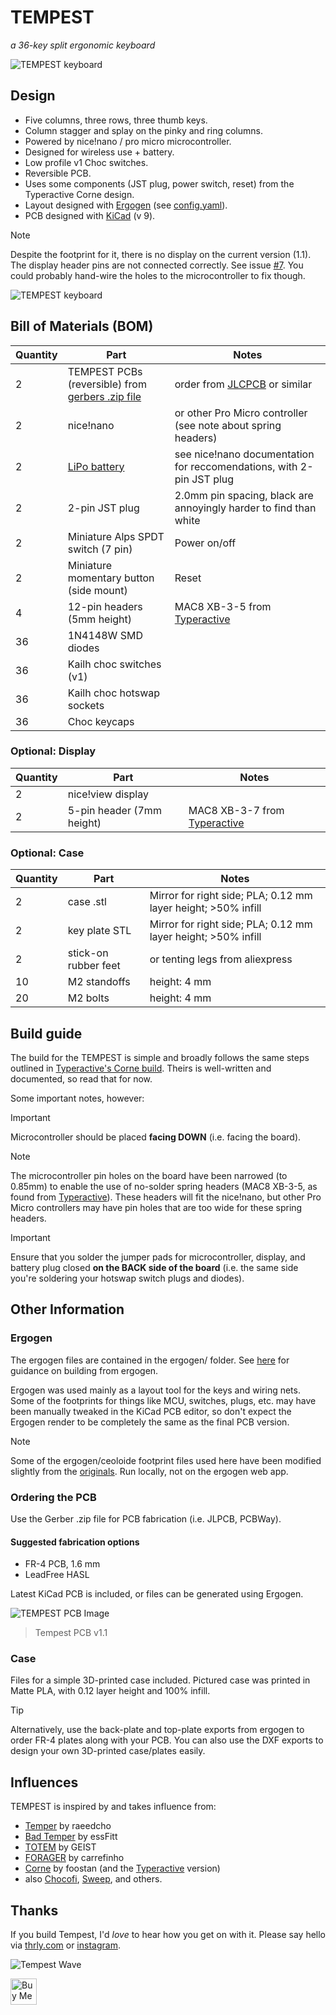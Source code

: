 # TEMPEST

_a 36-key split ergonomic keyboard_

![TEMPEST keyboard](images/tempest.jpg)

## Design

- Five columns, three rows, three thumb keys.
- Column stagger and splay on the pinky and ring columns.
- Powered by nice!nano / pro micro microcontroller.
- Designed for wireless use + battery.
- Low profile v1 Choc switches.
- Reversible PCB.
- Uses some components (JST plug, power switch, reset) from the Typeractive Corne design.
- Layout designed with [Ergogen](https://ergogen.ceoloide.com/) (see [config.yaml](./ergogen/config.yaml)).
- PCB designed with [KiCad](https://www.kicad.org/) (v 9).

> [!NOTE]
> Despite the footprint for it, there is no display on the current version (1.1). The display header pins are not connected correctly. See issue [#7](https://github.com/thrly/tempest/issues/7). You could probably hand-wire the holes to the microcontroller to fix though.

![TEMPEST keyboard](images/tempest-2.jpg)

## Bill of Materials (BOM)

| Quantity | Part                                                                             | Notes                                                                                                            |
| -------- | -------------------------------------------------------------------------------- | ---------------------------------------------------------------------------------------------------------------- |
| 2        | TEMPEST PCBs (reversible) from [gerbers .zip file](/tempest%201-1%20gerbers.zip) | order from [JLCPCB](https://jlcpcb.com/) or similar                                                              |
| 2        | nice!nano                                                                        | or other Pro Micro controller (see note about spring headers)                                                    |
| 2        | [LiPo battery](https://typeractive.xyz/products/lithium-battery-110mah)          | see nice!nano documentation for reccomendations, with 2-pin JST plug                                             |
| 2        | 2-pin JST plug                                                                   | 2.0mm pin spacing, black are annoyingly harder to find than white                                                |
| 2        | Miniature Alps SPDT switch (7 pin)                                               | Power on/off                                                                                                     |
| 2        | Miniature momentary button (side mount)                                          | Reset                                                                                                            |
| 4        | 12-pin headers (5mm height)                                                      | MAC8 XB-3-5 from [Typeractive](https://typeractive.xyz/products/no-solder-spring-headers?variant=47196312502503) |
| 36       | 1N4148W SMD diodes                                                               |
| 36       | Kailh choc switches (v1)                                                         |
| 36       | Kailh choc hotswap sockets                                                       |
| 36       | Choc keycaps                                                                     |

### Optional: Display

| Quantity | Part                      | Notes                                                                                                            |
| -------- | ------------------------- | ---------------------------------------------------------------------------------------------------------------- |
| 2        | nice!view display         |
| 2        | 5-pin header (7mm height) | MAC8 XB-3-7 from [Typeractive](https://typeractive.xyz/products/no-solder-spring-headers?variant=47196312535271) |

### Optional: Case

| Quantity | Part                 | Notes                                                         |
| -------- | -------------------- | ------------------------------------------------------------- |
| 2        | case .stl            | Mirror for right side; PLA; 0.12 mm layer height; >50% infill |
| 2        | key plate STL        | Mirror for right side; PLA; 0.12 mm layer height; >50% infill |
| 2        | stick-on rubber feet | or tenting legs from aliexpress                               |
| 10       | M2 standoffs         | height: 4 mm                                                  |
| 20       | M2 bolts             | height: 4 mm                                                  |

## Build guide

The build for the TEMPEST is simple and broadly follows the same steps outlined in [Typeractive's Corne build](https://docs.typeractive.xyz/build-guides/corne-wireless). Theirs is well-written and documented, so read that for now.

Some important notes, however:

> [!IMPORTANT]
> Microcontroller should be placed **facing DOWN** (i.e. facing the board).

> [!NOTE]
> The microcontroller pin holes on the board have been narrowed (to 0.85mm) to enable the use of no-solder spring headers (MAC8 XB-3-5, as found from [Typeractive](https://typeractive.xyz/products/no-solder-spring-headers?variant=47196312502503)). These headers will fit the nice!nano, but other Pro Micro controllers may have pin holes that are too wide for these spring headers.

> [!IMPORTANT]
> Ensure that you solder the jumper pads for microcontroller, display, and battery plug closed **on the BACK side of the board** (i.e. the same side you're soldering your hotswap switch plugs and diodes).

## Other Information

### Ergogen

The ergogen files are contained in the ergogen/ folder. See [here](https://docs.ergogen.xyz/usage) for guidance on building from ergogen.

Ergogen was used mainly as a layout tool for the keys and wiring nets. Some of the footprints for things like MCU, switches, plugs, etc. may have been manually tweaked in the KiCad PCB editor, so don't expect the Ergogen render to be completely the same as the final PCB version.

> [!NOTE]
> Some of the ergogen/ceoloide footprint files used here have been modified slightly from the [originals](https://github.com/ceoloide/ergogen-footprints). Run locally, not on the ergogen web app.

### Ordering the PCB

Use the Gerber .zip file for PCB fabrication (i.e. JLPCB, PCBWay).

#### Suggested fabrication options

- FR-4 PCB, 1.6 mm
- LeadFree HASL

Latest KiCad PCB is included, or files can be generated using Ergogen.

![TEMPEST PCB Image](images/tempest-pcb-v1-1.png)

> Tempest PCB v1.1

### Case

Files for a simple 3D-printed case included. Pictured case was printed in Matte PLA, with 0.12 layer height and 100% infill.

> [!TIP]
> Alternatively, use the back-plate and top-plate exports from ergogen to order FR-4 plates along with your PCB. You can also use the DXF exports to design your own 3D-printed case/plates easily.

## Influences

TEMPEST is inspired by and takes influence from:

- [Temper](https://github.com/raeedcho/temper) by raeedcho
- [Bad Temper](https://github.com/essFitt/Bad-Temper/tree/main) by essFitt
- [TOTEM](https://github.com/GEIGEIGEIST/TOTEM) by GEIST
- [FORAGER](https://github.com/carrefinho/forager) by carrefinho
- [Corne](https://github.com/foostan/crkbd) by foostan (and the [Typeractive](https://typeractive.xyz/) version)
- also [Chocofi](https://github.com/pashutk/chocofi), [Sweep](https://github.com/davidphilipbarr/Sweep), and others.

## Thanks

If you build Tempest, I'd _love_ to hear how you get on with it. Please say hello via [thrly.com](https://www.thrly.com) or [instagram](https://www.instagram.com/thrly.xy/).

![Tempest Wave](/images/wave.png)

<a href="https://ko-fi.com/C0C22GIO8" target="_blank"><img height="42" alt="Buy Me a Coffee at ko-fi.com" src="https://storage.ko-fi.com/cdn/kofi1.png?v=6"></a>
